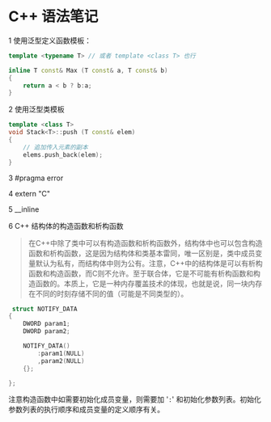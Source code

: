 # C++ 语法笔记

1 使用泛型定义函数模板：

```c++
template <typename T> // 或者 template <class T> 也行

inline T const& Max (T const& a, T const& b) 
{ 
    return a < b ? b:a; 
} 
```

2 使用泛型类模板

```c++
template <class T>
void Stack<T>::push (T const& elem) 
{ 
    // 追加传入元素的副本
    elems.push_back(elem);    
} 
```



3 #pragma error

4 extern "C"

5 __inline

6 C++ 结构体的构造函数和析构函数

> 在C++中除了类中可以有构造函数和析构函数外，结构体中也可以包含构造函数和析构函数，这是因为结构体和类基本雷同，唯一区别是，类中成员变量默认为私有，而结构体中则为公有。注意，C++中的结构体是可以有析构函数和构造函数，而C则不允许。至于联合体，它是不可能有析构函数和构造函数的。本质上，它是一种内存覆盖技术的体现，也就是说，同一块内存在不同的时刻存储不同的值（可能是不同类型的）。
> 

```c++
 struct NOTIFY_DATA
{
	DWORD param1;
	DWORD param2;

	NOTIFY_DATA()
		:param1(NULL)
		,param2(NULL)
	{};

};
```

注意构造函数中如需要初始化成员变量，则需要加 '` : `' 和初始化参数列表。初始化参数列表的执行顺序和成员变量的定义顺序有关。